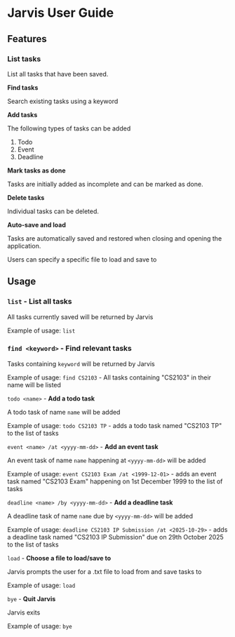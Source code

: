 # Jarvis User Guide

## Features 

### List tasks
List all tasks that have been saved.

**Find tasks**

Search existing tasks using a keyword

**Add tasks**

The following types of tasks can be added

1. Todo
2. Event
3. Deadline

**Mark tasks as done**

Tasks are initially added as incomplete and can be marked as done.

**Delete tasks**

Individual tasks can be deleted.

**Auto-save and load**

Tasks are automatically saved and restored when closing and opening the application.

Users can specify a specific file to load and save to

## Usage

### `list` - List all tasks

All tasks currently saved will be returned by Jarvis

Example of usage: `list`

### `find <keyword>` -  Find relevant tasks

Tasks containing `keyword` will be returned by Jarvis

Example of usage: `find CS2103` - All tasks containing "CS2103" in their name will be listed

`todo <name>` - **Add a todo task**

A todo task of name `name` will be added

Example of usage: `todo CS2103 TP` - adds a todo task named "CS2103 TP" to the list of tasks

`event <name> /at <yyyy-mm-dd>` - **Add an event task**

An event task of name `name` happening at `<yyyy-mm-dd>` will be added

Example of usage: `event CS2103 Exam /at <1999-12-01>` - adds an event task named "CS2103 Exam" happening on 1st December 1999 to the list of tasks

`deadline <name> /by <yyyy-mm-dd>` - **Add a deadline task**

A deadline task of name `name` due by `<yyyy-mm-dd>` will be added

Example of usage: `deadline CS2103 IP Submission /at <2025-10-29>` - adds a deadline task named "CS2103 IP Submission" due on 29th October 2025 to the list of tasks

`load` - **Choose a file to load/save to**

Jarvis prompts the user for a .txt file to load from and save tasks to

Example of usage: `load`

`bye` - **Quit Jarvis** 

Jarvis exits

Example of usage: `bye`
